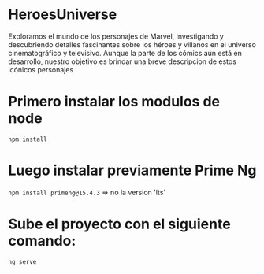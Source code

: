 # HeroesUniverse

Exploramos el mundo de los personajes de Marvel, investigando y descubriendo detalles fascinantes sobre los héroes y villanos en el universo cinematográfico y televisivo. Aunque la parte de los cómics aún está en desarrollo, nuestro objetivo es brindar una breve descripcion de estos icónicos personajes

# Primero instalar los modulos de node
`npm install`

# Luego instalar previamente Prime Ng
`npm install primeng@15.4.3` => no la version 'lts'

# Sube el proyecto con el siguiente comando:
`ng serve`
